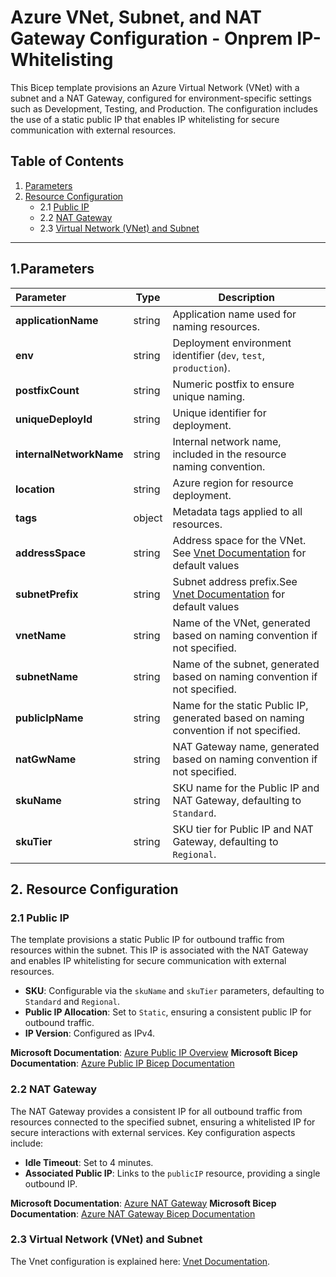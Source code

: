# Azure VNet, Subnet, and NAT Gateway Configuration - Onprem IP-Whitelisting

This Bicep template provisions an Azure Virtual Network (VNet) with a subnet and a NAT Gateway, configured for environment-specific settings such as Development, Testing, and Production. 
The configuration includes the use of a static public IP that enables IP whitelisting for secure communication with external resources.

## Table of Contents
1. [Parameters](#1parameters)
2. [Resource Configuration](#2resource-configuration)
   - 2.1 [Public IP](#21public-ip)
   - 2.2 [NAT Gateway](#22nat-gateway)
   - 2.3 [Virtual Network (VNet) and Subnet](#23virtual-network-vnet-and-subnet)

---

## 1.Parameters

| Parameter               | Type   | Description                                                                           |
|:------------------------|--------|---------------------------------------------------------------------------------------|
| **applicationName**     | string | Application name used for naming resources.                                           |
| **env**                 | string | Deployment environment identifier (`dev`, `test`, `production`).                      |
| **postfixCount**        | string | Numeric postfix to ensure unique naming.                                              |
| **uniqueDeployId**      | string | Unique identifier for deployment.                                                     |
| **internalNetworkName** | string | Internal network name, included in the resource naming convention.                    |
| **location**            | string | Azure region for resource deployment.                                                 |
| **tags**                | object | Metadata tags applied to all resources.                                               |
| **addressSpace**        | string | Address space for the VNet. See [Vnet Documentation](./vnet.md) for default values    |
| **subnetPrefix**        | string | Subnet address prefix.See [Vnet Documentation](./vnet.md) for default values          |
| **vnetName**            | string | Name of the VNet, generated based on naming convention if not specified.              |
| **subnetName**          | string | Name of the subnet, generated based on naming convention if not specified.            |
| **publicIpName**        | string | Name for the static Public IP, generated based on naming convention if not specified. |
| **natGwName**           | string | NAT Gateway name, generated based on naming convention if not specified.              | 
| **skuName**             | string | SKU name for the Public IP and NAT Gateway, defaulting to `Standard`.                 |
| **skuTier**             | string | SKU tier for Public IP and NAT Gateway, defaulting to `Regional`.                     |


## 2.&nbsp;Resource Configuration

### 2.1&nbsp;Public IP

The template provisions a static Public IP for outbound traffic from resources within the subnet. This IP is associated with the NAT Gateway and enables IP whitelisting for secure communication with external resources.

- **SKU**: Configurable via the `skuName` and `skuTier` parameters, defaulting to `Standard` and `Regional`.
- **Public IP Allocation**: Set to `Static`, ensuring a consistent public IP for outbound traffic.
- **IP Version**: Configured as IPv4.

**Microsoft Documentation**: [Azure Public IP Overview](https://learn.microsoft.com/en-us/azure/virtual-network/public-ip-addresses)
**Microsoft Bicep Documentation**: [Azure Public IP Bicep Documentation](https://learn.microsoft.com/en-us/azure/templates/microsoft.network/publicipaddresses?pivots=deployment-language-bicep)

### 2.2&nbsp;NAT Gateway

The NAT Gateway provides a consistent IP for all outbound traffic from resources connected to the specified subnet, ensuring a whitelisted IP for secure interactions with external services. Key configuration aspects include:

- **Idle Timeout**: Set to 4 minutes.
- **Associated Public IP**: Links to the `publicIP` resource, providing a single outbound IP.

**Microsoft Documentation**: [Azure NAT Gateway](https://learn.microsoft.com/en-us/azure/virtual-network/nat-gateway/nat-overview)
**Microsoft Bicep Documentation**: [Azure NAT Gateway Bicep Documentation](https://learn.microsoft.com/en-us/azure/templates/microsoft.network/natgateways?pivots=deployment-language-bicep)

### 2.3&nbsp;Virtual Network (VNet) and Subnet

The Vnet configuration is explained here: [Vnet Documentation](./vnet.md).